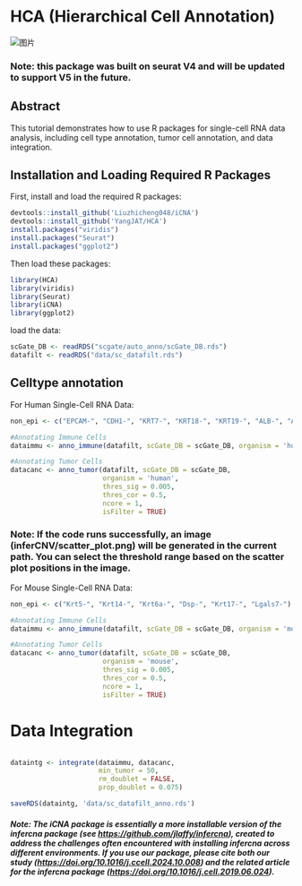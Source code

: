 # HCA (Hierarchical Cell Annotation)

![图片](https://github.com/user-attachments/assets/bdcd4e4b-7f14-4a06-a7c0-adb2615ff9ba)

### Note: this package was built on seurat V4 and will be updated to support V5 in the future.

## Abstract 
This tutorial demonstrates how to use R packages for single-cell RNA data analysis, including cell type annotation, tumor cell annotation, and data integration.
## Installation and Loading Required R Packages

First, install and load the required R packages:

```r
devtools::install_github('Liuzhicheng048/iCNA')
devtools::install_github('YangJAT/HCA')
install.packages("viridis")
install.packages("Seurat")
install.packages("ggplot2")
```
Then load these packages:

```r
library(HCA)
library(viridis)
library(Seurat)
library(iCNA)
library(ggplot2)
```

load the data:

```r
scGate_DB <- readRDS("scgate/auto_anno/scGate_DB.rds")
datafilt <- readRDS("data/sc_datafilt.rds")
```

## Celltype annotation 

For Human Single-Cell RNA Data:
```r
non_epi <- c("EPCAM-", "CDH1-", "KRT7-", "KRT18-", "KRT19-", "ALB-", "AFP-")

#Annotating Immune Cells
dataimmu <- anno_immune(datafilt, scGate_DB = scGate_DB, organism = 'human', non_epi = non_epi, min_cell = 100, ncore = 1)

#Annotating Tumor Cells
datacanc <- anno_tumor(datafilt, scGate_DB = scGate_DB, 
                       organism = 'human', 
                       thres_sig = 0.005, 
                       thres_cor = 0.5, 
                       ncore = 1, 
                       isFilter = TRUE)
```
### Note: If the code runs successfully, an image (inferCNV/scatter_plot.png) will be generated in the current path. You can select the threshold range based on the scatter plot positions in the image.

For Mouse Single-Cell RNA Data:
```r
non_epi <- c("Krt5-", "Krt14-", "Krt6a-", "Dsp-", "Krt17-", "Lgals7-")

#Annotating Immune Cells
dataimmu <- anno_immune(datafilt, scGate_DB = scGate_DB, organism = 'mouse', non_epi = non_epi, min_cell = 100, ncore = 1)

#Annotating Tumor Cells
datacanc <- anno_tumor(datafilt, scGate_DB = scGate_DB, 
                       organism = 'mouse', 
                       thres_sig = 0.005, 
                       thres_cor = 0.5, 
                       ncore = 1, 
                       isFilter = TRUE)
```

# Data Integration
```r

dataintg <- integrate(dataimmu, datacanc,
                      min_tumor = 50,
                      rm_doublet = FALSE,
                      prop_doublet = 0.075)

saveRDS(dataintg, 'data/sc_datafilt_anno.rds')

```
##### Note: The iCNA package is essentially a more installable version of the infercna package (see https://github.com/jlaffy/infercna), created to address the challenges often encountered with installing infercna across different environments. If you use our package, please cite both our study (https://doi.org/10.1016/j.ccell.2024.10.008) and the related article for the infercna package (https://doi.org/10.1016/j.cell.2019.06.024).
